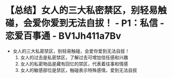 # 【总结】女人的三大私密禁区，别轻易触碰，会爱你爱到无法自拔！ - P1：私信 - 恋爱百事通 - BV1Jh411a7Bv

-   女人的三大私密禁区，别轻易触碰，会爱你爱到无法自拔！
    1.  女人的过去是私密禁区，了解过去可增加信任感和兴趣
    2.  女人的私密物品是藏有回忆的禁区，代表着往事和情感
    3.  女人的敏感部位是禁区，触碰表示特殊感情，爱到无法自拔